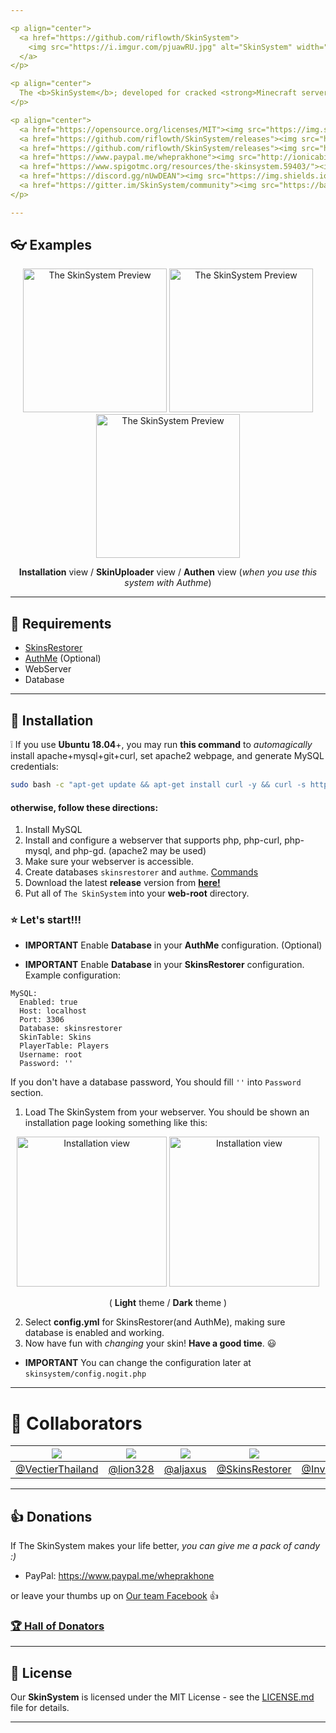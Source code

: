 ```yaml
---

<p align="center">
  <a href="https://github.com/riflowth/SkinSystem">
    <img src="https://i.imgur.com/pjuawRU.jpg" alt="SkinSystem" width="600">
  </a>
</p>

<p align="center">
  The <b>SkinSystem</b>; developed for cracked <strong>Minecraft servers</strong>, allowing for changes of player skins to something more <strong>custom</strong>.
</p>

<p align="center">
  <a href="https://opensource.org/licenses/MIT"><img src="https://img.shields.io/github/license/riflowth/SkinSystem.svg" alt="MIT License"></a>
  <a href="https://github.com/riflowth/SkinSystem/releases"><img src="https://img.shields.io/github/release/riflowth/skinsystem.svg" alt="Release"></a>
  <a href="https://github.com/riflowth/SkinSystem/releases"><img src="https://img.shields.io/github/downloads/riflowth/SkinSystem/total.svg" alt="Download"></a>
  <a href="https://www.paypal.me/wheprakhone"><img src="http://ionicabizau.github.io/badges/paypal.svg" alt="PayPal Donate"></a>
  <a href="https://www.spigotmc.org/resources/the-skinsystem.59403/"><img src="https://img.shields.io/badge/view%20on-spigotmc-orange.svg" alt="View on spigotmc.org"</a>
  <a href="https://discord.gg/nUwDEAN"><img src="https://img.shields.io/discord/186794372468178944.svg?label=discord" alt="Join Discord chat"></a>
  <a href="https://gitter.im/SkinSystem/community"><img src="https://badges.gitter.im/SkinSystem/community.svg" alt="Join Gitter chat"></a>
</p>

---
```


## :eyeglasses: Examples

<p align="center">
  <img src="https://i.imgur.com/5baEOlG.png" alt="The SkinSystem Preview" height="230">
  <img src="https://i.imgur.com/AbZgB5n.png" alt="The SkinSystem Preview" height="230">
  <img src="https://i.imgur.com/grNDVYA.png" alt="The SkinSystem Preview" height="230">
  <p align="center"><b>Installation</b> view / <b>SkinUploader</b> view / <b>Authen</b> view (<i>when you use this system with Authme</i>)</p>
</p>

---

## :memo: Requirements

- [SkinsRestorer](https://www.spigotmc.org/resources/skinsrestorer.2124/)
- [AuthMe](https://www.spigotmc.org/resources/authmereloaded.6269/) (Optional)
- WebServer
- Database

---

## :wrench: Installation

:grey_exclamation: If you use **Ubuntu 18.04**+, you may run **this command** to *automagically* install apache+mysql+git+curl, set apache2 webpage, and generate MySQL credentials:

```bash
sudo bash -c "apt-get update && apt-get install curl -y && curl -s https://raw.githubusercontent.com/riflowth/SkinSystem/master/installscripts/UbuntuInstall.sh | bash -s"
```

#### **otherwise**, follow **these directions**:

1. Install MySQL
2. Install and configure a webserver that supports php, php-curl, php-mysql, and php-gd. (apache2 may be used)
3. Make sure your webserver is accessible.
4. Create databases `skinsrestorer` and `authme`. [Commands](https://gist.github.com/ITZVGcGPmO/a3dffa0db198919ae002efcad444ae34)
5. Download the latest **release** version from [**here!**](https://github.com/riflowth/SkinSystem/releases)
6. Put all of `The SkinSystem` into your **web-root** directory.

### :star: Let's start!!!

* **IMPORTANT** Enable **Database** in your **AuthMe** configuration. (Optional)

* **IMPORTANT** Enable **Database** in your **SkinsRestorer** configuration. 
Example configuration:
```YML
MySQL:
  Enabled: true
  Host: localhost
  Port: 3306
  Database: skinsrestorer
  SkinTable: Skins
  PlayerTable: Players
  Username: root
  Password: ''
```
If you don't have a database password, You should fill `''` into `Password` section.

1. Load The SkinSystem from your webserver. You should be shown an installation page looking something like this:

<p align="center">
  <img src="https://i.imgur.com/naeNvbO.png" alt="Installation view" height="240">
  <img src="https://i.imgur.com/zIKwLTu.png" alt="Installation view" height="240">
  <p align="center">( <b>Light</b> theme / <b>Dark</b> theme )</p>
</p>

2. Select **config.yml** for SkinsRestorer(and AuthMe), making sure database is enabled and working.
3. Now have fun with *changing* your skin! **Have a good time**. :smiley:

* **IMPORTANT** You can change the configuration later at `skinsystem/config.nogit.php`

---

# :hammer: Collaborators

[![](https://avatars3.githubusercontent.com/u/42472574?s=80&v=4)](https://www.facebook.com/Vectier) | [![](https://avatars3.githubusercontent.com/u/1367069?s=80&v=4)](https://github.com/lion328) | [![](https://avatars3.githubusercontent.com/u/24414483?s=80&v=4)](https://github.com/aljaxus) | [![](https://avatars2.githubusercontent.com/u/43493339?s=80&v=4)](https://github.com/SkinsRestorer/SkinsRestorerX) | [![](https://avatars2.githubusercontent.com/u/6525296?s=80&v=4)](https://github.com/InventivetalentDev) | [![](https://avatars2.githubusercontent.com/u/42504016?s=80&v=4)](https://github.com/ITZVGcGPmO)
-|-|-|-|-|-
[@VectierThailand](https://www.facebook.com/VectierThailand) | [@lion328](https://github.com/lion328) | [@aljaxus](https://github.com/aljaxus) | [@SkinsRestorer](https://github.com/SkinsRestorer/SkinsRestorerX) | [@InventivetalentDev](https://github.com/InventivetalentDev) | [@ITZVGcGPmO](https://github.com/ITZVGcGPmO)

---

## :thumbsup: Donations

If The SkinSystem makes your life better, *you can give me a pack of candy :)*

- PayPal: https://www.paypal.me/wheprakhone

or leave your thumbs up on [Our team Facebook](https://www.facebook.com/Vectier) :thumbsup:

### [:trophy: Hall of Donators](DONATIONS.md)

---

## :pencil: License

Our **SkinSystem** is licensed under the MIT License - see the [LICENSE.md](https://github.com/riflowth/SkinSystem/blob/master/LICENSE) file for details.

---
